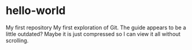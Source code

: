 # hello-world
My first repository
My first exploration of Git.  The guide appears to be a little outdated?  Maybe it is just compressed so I can view it all without scrolling.

